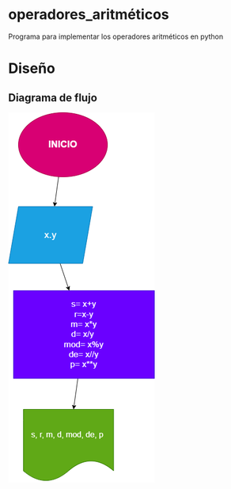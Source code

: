 # operadores_aritméticos
Programa para implementar los operadores aritméticos en python 

# Diseño

## Diagrama de flujo

![Diagrama de flujo](diagrama.png "Diagrama de flujo")
